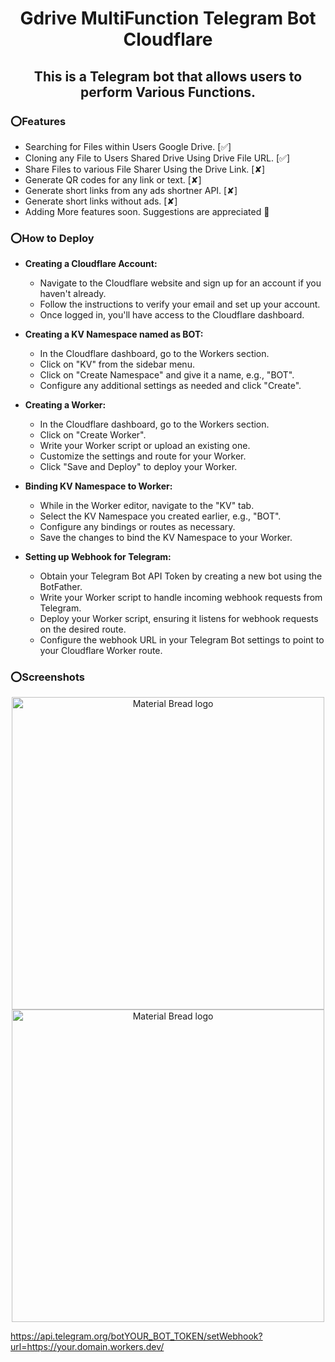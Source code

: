 <h1 align="center">Gdrive MultiFunction Telegram Bot Cloudflare</h1>

<h2 align="center">This is a Telegram bot that allows users to perform  Various Functions.</h2>

### ⭕Features
- Searching for Files within Users Google Drive. [✅]
- Cloning any File to Users Shared Drive Using Drive File URL. [✅]
- Share Files to various File Sharer Using the Drive Link. [✘]
- Generate QR codes for any link or text. [✘]
- Generate short links from any ads shortner API. [✘]
- Generate short links without ads. [✘]
- Adding More features soon. Suggestions are appreciated 💯


### ⭕How to Deploy
- **Creating a Cloudflare Account:**
  - Navigate to the Cloudflare website and sign up for an account if you haven't already.
  - Follow the instructions to verify your email and set up your account.
  - Once logged in, you'll have access to the Cloudflare dashboard.

- **Creating a KV Namespace named as BOT:**
  - In the Cloudflare dashboard, go to the Workers section.
  - Click on "KV" from the sidebar menu.
  - Click on "Create Namespace" and give it a name, e.g., "BOT".
  - Configure any additional settings as needed and click "Create".

- **Creating a Worker:**
  - In the Cloudflare dashboard, go to the Workers section.
  - Click on "Create Worker".
  - Write your Worker script or upload an existing one.
  - Customize the settings and route for your Worker.
  - Click "Save and Deploy" to deploy your Worker.

- **Binding KV Namespace to Worker:**
  - While in the Worker editor, navigate to the "KV" tab.
  - Select the KV Namespace you created earlier, e.g., "BOT".
  - Configure any bindings or routes as necessary.
  - Save the changes to bind the KV Namespace to your Worker.

- **Setting up Webhook for Telegram:**
  - Obtain your Telegram Bot API Token by creating a new bot using the BotFather.
  - Write your Worker script to handle incoming webhook requests from Telegram.
  - Deploy your Worker script, ensuring it listens for webhook requests on the desired route.
  - Configure the webhook URL in your Telegram Bot settings to point to your Cloudflare Worker route.



### ⭕Screenshots
<p align="center">
    <img width="500" src="https://github.com/ShlokDhakrey/Gdrive-search-clone-TG-bot-Cloudflare/assets/127608696/d18c61bb-ddf2-470d-95f4-17b2cc00a51e" alt="Material Bread logo">
 <img width="500" src="https://github.com/ShlokDhakrey/Gdrive-search-clone-TG-bot-Cloudflare/assets/127608696/d18c61bb-ddf2-470d-95f4-17b2cc00a51e" alt="Material Bread logo"></p>


https://api.telegram.org/botYOUR_BOT_TOKEN/setWebhook?url=https://your.domain.workers.dev/
